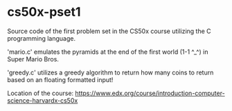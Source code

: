 cs50x-pset1
===========



Source code of the first problem set in the CS50x course utilizing the C programming language. 

'mario.c' emulates the pyramids at the end of the first world (1-1 ^_^) in Super Mario Bros.

'greedy.c' utilizes a greedy algorithm to return how many coins to return based on an floating formatted input!

Location of the course:
https://www.edx.org/course/introduction-computer-science-harvardx-cs50x
